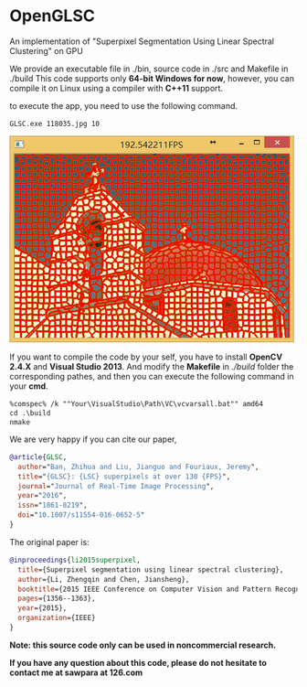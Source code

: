 # OpenGLSC
An implementation of "Superpixel Segmentation Using Linear Spectral Clustering" on GPU

We provide an executable file in ./bin, source code in ./src and Makefile in ./build
This code supports only **64-bit Windows for now**, however, you can compile it on 
Linux using a compiler with **C++11** support. 

to execute the app, you need to use the following command.
``` batch
GLSC.exe 118035.jpg 10
```

![](rest.png)



If you want to compile the code by your self, you have to install **OpenCV 2.4.X** and 
**Visual Studio 2013**. And modify the **Makefile** in *./build* folder the corresponding pathes, and then you 
can execute the following command in your **cmd**.

``` batch
%comspec% /k ""Your\VisualStudio\Path\VC\vcvarsall.bat"" amd64
cd .\build
nmake 
```

We are very happy if you can cite our paper,

``` bibtex
@article{GLSC,
  author="Ban, Zhihua and Liu, Jianguo and Fouriaux, Jeremy",
  title="{GLSC}: {LSC} superpixels at over 130 {FPS}",
  journal="Journal of Real-Time Image Processing",
  year="2016",
  issn="1861-8219",
  doi="10.1007/s11554-016-0652-5"
}
```

The original paper is:
``` bibtex
@inproceedings{li2015superpixel,
  title={Superpixel segmentation using linear spectral clustering},
  author={Li, Zhengqin and Chen, Jiansheng},
  booktitle={2015 IEEE Conference on Computer Vision and Pattern Recognition (CVPR)},
  pages={1356--1363},
  year={2015},
  organization={IEEE}
}
```



**Note: this source code only can be used in noncommercial research.**

**If you have any question about this code, please do not hesitate to contact me at sawpara at 126.com**
